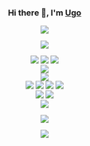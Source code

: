 <h3 align="center">
Hi there 👋, I'm
<a href="https://ugo94490.github.io">Ugo</a>
</h3>

<p align="center">
<!-- Coding and Social Websites -->
<a href="https://www.linkedin.com/in/ugo-levi-cescutti"><img src="https://img.shields.io/static/v1?color=0366d6&label=%20&labelColor=5c5c5c&logo=linkedin&logoColor=ffffff&message=LinkedIn&style=for-the-badge" /></a>
<br />
<!-- Coding Platforms -->
<!-- <a href="https://www.codechef.com/users/ugo94490"><img src="https://img.shields.io/static/v1?color=0366d6&label=%20&labelColor=5c5c5c&logo=codechef&logoColor=ffffff&message=CodeChef&style=for-the-badge" /></a>
<a href="https://codeforces.com/profile/ugo94490"><img src="https://img.shields.io/static/v1?color=0366d6&label=%20&labelColor=5c5c5c&logo=codeforces&logoColor=ffffff&message=Codeforces&style=for-the-badge" /></a>
<a href="https://www.hackerearth.com/@ugo94490"><img src="https://img.shields.io/static/v1?color=0366d6&label=%20&labelColor=5c5c5c&logo=hackerearth&logoColor=ffffff&message=HackerEarth&style=for-the-badge" /></a>
<a href="https://www.hackerrank.com/ugo94490"><img src="https://img.shields.io/static/v1?color=0366d6&label=%20&labelColor=5c5c5c&logo=hackerrank&logoColor=ffffff&message=HackerRank&style=for-the-badge" /></a>
-->
</p>

<p align="center">
<img src="https://github-readme-stats.vercel.app/api?username=ugo94490&count_private=true&include_all_commits=true&show_icons=true&title_color=0366d6&icon_color=0366d6&text_color=24292e&bg_color=ffffff" />
</p>

<p align="center">
<!-- Programming -->
<!-- Experienced -->
<img src="https://img.shields.io/static/v1?color=0366d6&label=%20&labelColor=5c5c5c&logo=c&logoColor=ffffff&message=C&style=flat-square" />
<img src="https://img.shields.io/static/v1?color=0366d6&label=%20&labelColor=5c5c5c&logo=c%2B%2B&logoColor=ffffff&message=C%2B%2B&style=flat-square" />
<img src="https://img.shields.io/static/v1?color=0366d6&label=%20&labelColor=5c5c5c&logo=gnu-bash&logoColor=ffffff&message=Shell%20Script&style=flat-square" />
<br />
<!-- Familiar -->
<img src="https://img.shields.io/static/v1?color=0366d6&label=%20&labelColor=5c5c5c&logo=python&logoColor=ffffff&message=Python&style=flat-square" />
<br />
<!-- Frameworks and Libraries -->
<img src="https://img.shields.io/static/v1?color=0366d6&label=%20&labelColor=5c5c5c&logo=flutter&logoColor=ffffff&message=Flutter&style=flat-square" />
<br />
<!-- Tools and Technologies -->
<img src="https://img.shields.io/static/v1?color=0366d6&label=%20&labelColor=5c5c5c&logo=jenkins&logoColor=ffffff&message=Jenkins&style=flat-square" />
<img src="https://img.shields.io/static/v1?color=0366d6&label=%20&labelColor=5c5c5c&logo=docker&logoColor=ffffff&message=Docker&style=flat-square" />
<img src="https://img.shields.io/static/v1?color=0366d6&label=%20&labelColor=5c5c5c&logo=git&logoColor=ffffff&message=Git&style=flat-square" />
<img src="https://img.shields.io/static/v1?color=0366d6&label=%20&labelColor=5c5c5c&logo=aws&logoColor=ffffff&message=AWS&style=flat-square" />
<br />
<!-- Operating Systems -->
<img src="https://img.shields.io/static/v1?color=0366d6&label=%20&labelColor=5c5c5c&logo=linux&logoColor=ffffff&message=Linux&style=flat-square" />
<img src="https://img.shields.io/static/v1?color=0366d6&label=%20&labelColor=5c5c5c&logo=windows&logoColor=ffffff&message=Windows&style=flat-square" />
<br />
<!-- Workflow -->
<img src="https://img.shields.io/static/v1?color=0366d6&label=%20&labelColor=5c5c5c&logo=visual-studio-code&logoColor=ffffff&message=Visual%20Studio%20Code&style=flat-square" />
</p>
<p align="center">
<img src="https://komarev.com/ghpvc/?color=0366d6&style=flat-square&username=ugo94490" />
</p>
<p align="center">
<img src="https://github-readme-stats.vercel.app/api/top-langs/?username=ugo94490&layout=compact" />
</p>
